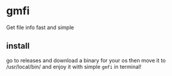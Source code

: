 # gmfi

Get file info fast and simple

## install

go to releases and download a binary for your os
then move it to /usr/local/bin/ and enjoy it with simple `gmfi` in terminal!
